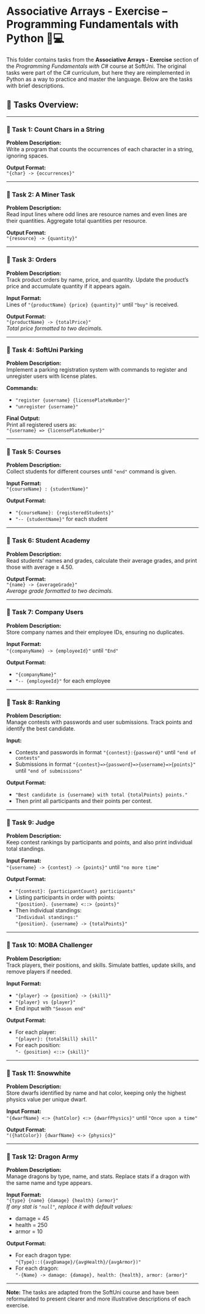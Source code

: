 # Associative Arrays - Exercise – Programming Fundamentals with Python 🧑💻

This folder contains tasks from the **Associative Arrays - Exercise** section of the _Programming Fundamentals with C#_ course at SoftUni. The original tasks were part of the C# curriculum, but here they are reimplemented in Python as a way to practice and master the language. Below are the tasks with brief descriptions.

## 🔧 Tasks Overview:

---

### 📝 Task 1: Count Chars in a String  
**Problem Description:**  
Write a program that counts the occurrences of each character in a string, ignoring spaces.

**Output Format:**  
`"{char} -> {occurrences}"`

---

### 📝 Task 2: A Miner Task  
**Problem Description:**  
Read input lines where odd lines are resource names and even lines are their quantities. Aggregate total quantities per resource.

**Output Format:**  
`"{resource} -> {quantity}"`

---

### 📝 Task 3: Orders  
**Problem Description:**  
Track product orders by name, price, and quantity. Update the product’s price and accumulate quantity if it appears again.

**Input Format:**  
Lines of `"{productName} {price} {quantity}"` until `"buy"` is received.

**Output Format:**  
`"{productName} -> {totalPrice}"`  
*Total price formatted to two decimals.*

---

### 📝 Task 4: SoftUni Parking  
**Problem Description:**  
Implement a parking registration system with commands to register and unregister users with license plates.

**Commands:**
- `"register {username} {licensePlateNumber}"`
- `"unregister {username}"`

**Final Output:**  
Print all registered users as:  
`"{username} => {licensePlateNumber}"`

---

### 📝 Task 5: Courses  
**Problem Description:**  
Collect students for different courses until `"end"` command is given.

**Input Format:**  
`"{courseName} : {studentName}"`

**Output Format:**
- `"{courseName}: {registeredStudents}"`
- `"-- {studentName}"` for each student

---

### 📝 Task 6: Student Academy  
**Problem Description:**  
Read students’ names and grades, calculate their average grades, and print those with average ≥ 4.50.

**Output Format:**  
`"{name} -> {averageGrade}"`  
*Average grade formatted to two decimals.*

---

### 📝 Task 7: Company Users  
**Problem Description:**  
Store company names and their employee IDs, ensuring no duplicates.

**Input Format:**  
`"{companyName} -> {employeeId}"` until `"End"`

**Output Format:**
- `"{companyName}"`
- `"-- {employeeId}"` for each employee

---

### 📝 Task 8: Ranking  
**Problem Description:**  
Manage contests with passwords and user submissions. Track points and identify the best candidate.

**Input:**
- Contests and passwords in format `"{contest}:{password}"` until `"end of contests"`
- Submissions in format `"{contest}=>{password}=>{username}=>{points}"` until `"end of submissions"`

**Output Format:**
- `"Best candidate is {username} with total {totalPoints} points."`
- Then print all participants and their points per contest.

---

### 📝 Task 9: Judge  
**Problem Description:**  
Keep contest rankings by participants and points, and also print individual total standings.

**Input Format:**  
`"{username} -> {contest} -> {points}"` until `"no more time"`

**Output Format:**
- `"{contest}: {participantCount} participants"`
- Listing participants in order with points:  
`"{position}. {username} <::> {points}"`
- Then individual standings:  
`"Individual standings:"`  
`"{position}. {username} -> {totalPoints}"`

---

### 📝 Task 10: MOBA Challenger  
**Problem Description:**  
Track players, their positions, and skills. Simulate battles, update skills, and remove players if needed.

**Input Format:**
- `"{player} -> {position} -> {skill}"`
- `"{player} vs {player}"`
- End input with `"Season end"`

**Output Format:**
- For each player:  
`"{player}: {totalSkill} skill"`
- For each position:  
`"- {position} <::> {skill}"`

---

### 📝 Task 11: Snowwhite  
**Problem Description:**  
Store dwarfs identified by name and hat color, keeping only the highest physics value per unique dwarf.

**Input Format:**  
`"{dwarfName} <:> {hatColor} <:> {dwarfPhysics}"` until `"Once upon a time"`

**Output Format:**  
`"({hatColor}) {dwarfName} <-> {physics}"`

---

### 📝 Task 12: Dragon Army  
**Problem Description:**  
Manage dragons by type, name, and stats. Replace stats if a dragon with the same name and type appears.

**Input Format:**  
`"{type} {name} {damage} {health} {armor}"`  
*If any stat is `"null"`, replace it with default values:*  
- damage = 45  
- health = 250  
- armor = 10

**Output Format:**
- For each dragon type:  
`"{Type}::({avgDamage}/{avgHealth}/{avgArmor})"`
- For each dragon:  
`"-{Name} -> damage: {damage}, health: {health}, armor: {armor}"`

---

**Note:** The tasks are adapted from the SoftUni course and have been reformulated to present clearer and more illustrative descriptions of each exercise.
